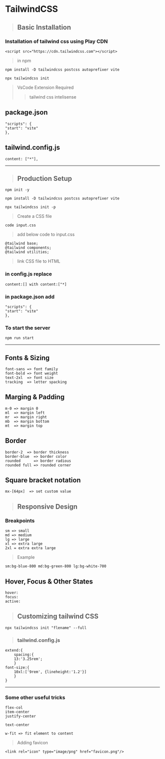 # TailwindCSS

> ## Basic Installation
### Installation of tailwind css using Play CDN

    <script src="https://cdn.tailwindcss.com"></script>

> in npm  

    npm install -D tailwindcss postcss autoprefixer vite   

    npx tailwindcss init

>VsCode Extension Required
>> tailwind css intelisense

## package.json
    "scripts": {
    "start": "vite"
    },

## tailwind.config.js
    content: ["*"],

---

> ## Production Setup  
    npm init -y

    npm install -D tailwindcss postcss autoprefixer vite

    npx tailwindcss init -p

>Create a CSS file  

    code input.css

> add below code to input.css

    @tailwind base;
    @tailwind components;
    @tailwind utilities;

> link CSS file to HTML 

### in <b>config.js</b> replace
    content:[] with content:["*]

### in <b> package.json</b> add  
    "scripts": {
    "start": "vite"
    },

### To start the server
    npm run start

---


## Fonts & Sizing

    font-sans => font family   
    font-bold => font weight   
    text-2xl  => font size   
    tracking  => letter spacking   

## Marging & Padding

    m-0 => margin 0
    ml  => margin left  
    mr  => margin right  
    mb  => margin bottom
    mt  => margin top

## Border
    border-2  => border thickness
    border-blue  => border color
    rounded      => border radious
    rounded full => rounded corner

## Square bracket notation

    mx-[64px]  => set custom value

> ## Responsive Design

### Breakpoints

    sm => small
    md => medium
    lg => large
    xl => extra large
    2xl = extra extra large

> Example   

    sm:bg-blue-800 md:bg-green-800 lg:bg-white-700

## Hover, Focus & Other States

    hover:
    focus:
    active:

> ## Customizing tailwind CSS
    npx tailwindcss init "flename" --full

> ### tailwind.config.js
    extend:{
        spacing:{
        13:'3.25rem';
        }
    font-size:{
        10xl:['9rem', {lineheight:'1.2'}]
        }
    }

---

### Some other useful tricks

    flex-col
    item-center
    justify-center

    text-center

    w-fit => fit element to content

> Adding favicon   

    <link rel="icon" type="image/png" href="favicon.png"/>
